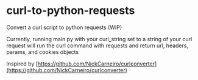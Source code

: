 # curl-to-python-requests

Convert a curl script to python requests (WIP)

Currently, running main.py with your curl_string set to a string of your curl request will run the curl command with requests and return url, headers, params, and cookies objects

Inspired by [https://github.com/NickCarneiro/curlconverter](https://github.com/NickCarneiro/curlconverter)
